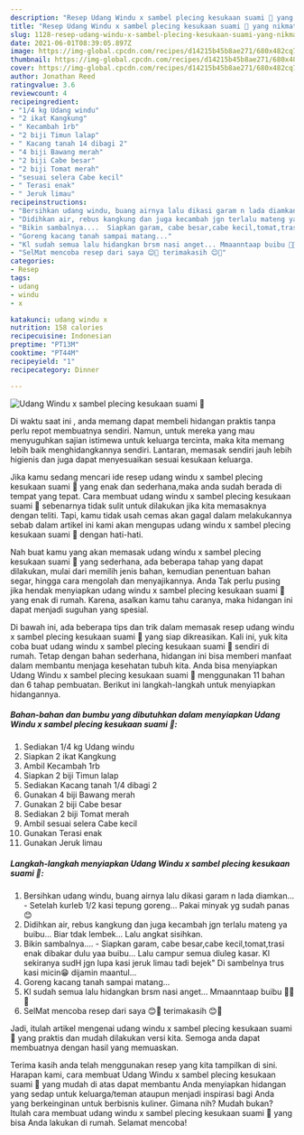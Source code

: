 ```yaml
---
description: "Resep Udang Windu x sambel plecing kesukaan suami 🥰 yang nikmat Untuk Jualan"
title: "Resep Udang Windu x sambel plecing kesukaan suami 🥰 yang nikmat Untuk Jualan"
slug: 1128-resep-udang-windu-x-sambel-plecing-kesukaan-suami-yang-nikmat-untuk-jualan
date: 2021-06-01T08:39:05.897Z
image: https://img-global.cpcdn.com/recipes/d14215b45b8ae271/680x482cq70/udang-windu-x-sambel-plecing-kesukaan-suami-🥰-foto-resep-utama.jpg
thumbnail: https://img-global.cpcdn.com/recipes/d14215b45b8ae271/680x482cq70/udang-windu-x-sambel-plecing-kesukaan-suami-🥰-foto-resep-utama.jpg
cover: https://img-global.cpcdn.com/recipes/d14215b45b8ae271/680x482cq70/udang-windu-x-sambel-plecing-kesukaan-suami-🥰-foto-resep-utama.jpg
author: Jonathan Reed
ratingvalue: 3.6
reviewcount: 4
recipeingredient:
- "1/4 kg Udang windu"
- "2 ikat Kangkung"
- " Kecambah 1rb"
- "2 biji Timun lalap"
- " Kacang tanah 14 dibagi 2"
- "4 biji Bawang merah"
- "2 biji Cabe besar"
- "2 biji Tomat merah"
- "sesuai selera Cabe kecil"
- " Terasi enak"
- " Jeruk limau"
recipeinstructions:
- "Bersihkan udang windu, buang airnya lalu dikasi garam n lada diamkan... Setelah kurleb 1/2 kasi tepung goreng... Pakai minyak yg sudah panas 😊"
- "Didihkan air, rebus kangkung dan juga kecambah jgn terlalu mateng ya buibu... Biar tdak lembek... Lalu angkat sisihkan."
- "Bikin sambalnya....  Siapkan garam, cabe besar,cabe kecil,tomat,trasi enak dibakar dulu yaa buibu... Lalu campur semua diuleg kasar. Kl sekiranya sudH jgn lupa kasi jeruk limau tadi bejek&#34; Di sambelnya trus kasi micin😁 dijamin maantul..."
- "Goreng kacang tanah sampai matang..."
- "Kl sudah semua lalu hidangkan brsm nasi anget... Mmaanntaap buibu 🤤🤤🤭"
- "SelMat mencoba resep dari saya 😊🙏 terimakasih 😊🥰"
categories:
- Resep
tags:
- udang
- windu
- x

katakunci: udang windu x 
nutrition: 158 calories
recipecuisine: Indonesian
preptime: "PT13M"
cooktime: "PT44M"
recipeyield: "1"
recipecategory: Dinner

---
```



![Udang Windu x sambel plecing kesukaan suami 🥰](https://img-global.cpcdn.com/recipes/d14215b45b8ae271/680x482cq70/udang-windu-x-sambel-plecing-kesukaan-suami-🥰-foto-resep-utama.jpg)

Di waktu  saat ini , anda memang dapat membeli hidangan praktis tanpa perlu repot membuatnya sendiri. Namun, untuk mereka yang mau menyuguhkan sajian istimewa untuk keluarga tercinta, maka kita memang lebih baik menghidangkannya sendiri. Lantaran, memasak sendiri jauh lebih higienis dan juga dapat menyesuaikan sesuai kesukaan keluarga.

Jika kamu sedang mencari ide resep udang windu x sambel plecing kesukaan suami 🥰 yang enak dan sederhana,maka anda sudah berada di tempat yang tepat. Cara membuat udang windu x sambel plecing kesukaan suami 🥰  sebenarnya tidak sulit untuk dilakukan jika kita memasaknya dengan teliti. Tapi, kamu tidak usah cemas akan gagal dalam melakukannya 
sebab dalam artikel ini kami akan mengupas udang windu x sambel plecing kesukaan suami 🥰 dengan hati-hati.  



Nah buat kamu yang akan memasak udang windu x sambel plecing kesukaan suami 🥰 yang sederhana, ada beberapa tahap yang dapat dilakukan, mulai dari memilih jenis bahan, kemudian penentuan bahan segar, hingga cara mengolah dan menyajikannya. Anda Tak perlu pusing jika hendak menyiapkan udang windu x sambel plecing kesukaan suami 🥰 yang enak di rumah. Karena, asalkan kamu  tahu caranya, maka hidangan ini dapat menjadi suguhan yang spesial.

Di bawah ini, ada beberapa tips dan trik dalam memasak resep udang windu x sambel plecing kesukaan suami 🥰 yang siap dikreasikan. Kali ini, yuk kita coba buat udang windu x sambel plecing kesukaan suami 🥰 sendiri di rumah. Tetap dengan bahan sederhana, hidangan ini bisa memberi manfaat dalam membantu menjaga kesehatan tubuh kita. Anda bisa menyiapkan Udang Windu x sambel plecing kesukaan suami 🥰 menggunakan 11 bahan dan 6 tahap pembuatan. Berikut ini langkah-langkah untuk menyiapkan hidangannya.

<!--inarticleads1-->

##### Bahan-bahan dan bumbu yang dibutuhkan dalam menyiapkan Udang Windu x sambel plecing kesukaan suami 🥰:

1. Sediakan 1/4 kg Udang windu
1. Siapkan 2 ikat Kangkung
1. Ambil  Kecambah 1rb
1. Siapkan 2 biji Timun lalap
1. Sediakan  Kacang tanah 1/4 dibagi 2
1. Gunakan 4 biji Bawang merah
1. Gunakan 2 biji Cabe besar
1. Sediakan 2 biji Tomat merah
1. Ambil sesuai selera Cabe kecil
1. Gunakan  Terasi enak
1. Gunakan  Jeruk limau




<!--inarticleads2-->

##### Langkah-langkah menyiapkan Udang Windu x sambel plecing kesukaan suami 🥰:

1. Bersihkan udang windu, buang airnya lalu dikasi garam n lada diamkan... - Setelah kurleb 1/2 kasi tepung goreng... Pakai minyak yg sudah panas 😊
1. Didihkan air, rebus kangkung dan juga kecambah jgn terlalu mateng ya buibu... Biar tdak lembek... Lalu angkat sisihkan.
1. Bikin sambalnya....  - Siapkan garam, cabe besar,cabe kecil,tomat,trasi enak dibakar dulu yaa buibu... Lalu campur semua diuleg kasar. Kl sekiranya sudH jgn lupa kasi jeruk limau tadi bejek&#34; Di sambelnya trus kasi micin😁 dijamin maantul...
1. Goreng kacang tanah sampai matang...
1. Kl sudah semua lalu hidangkan brsm nasi anget... Mmaanntaap buibu 🤤🤤🤭
1. SelMat mencoba resep dari saya 😊🙏 terimakasih 😊🥰




Jadi, itulah artikel mengenai  udang windu x sambel plecing kesukaan suami 🥰  yang praktis dan mudah dilakukan versi kita. Semoga anda dapat membuatnya dengan hasil yang memuaskan. 

Terima kasih anda telah menggunakan resep yang kita tampilkan di sini. Harapan kami, cara membuat  Udang Windu x sambel plecing kesukaan suami 🥰 yang mudah di atas dapat membantu Anda menyiapkan hidangan yang sedap untuk keluarga/teman ataupun menjadi inspirasi bagi Anda yang berkeinginan untuk berbisnis kuliner. Gimana nih? Mudah bukan? Itulah cara membuat udang windu x sambel plecing kesukaan suami 🥰 yang bisa Anda lakukan di rumah. Selamat mencoba!


